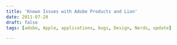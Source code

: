 ```yaml
---
title: 'Known Issues with Adobe Products and Lion'
date: 2011-07-20
draft: false
tags: [adobe, Apple, applications, bugs, Design, Nerds, update]

---
```


